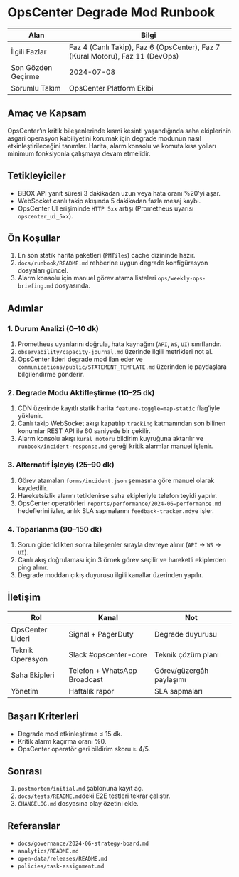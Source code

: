 # OpsCenter Degrade Mod Runbook

| Alan | Bilgi |
| --- | --- |
| İlgili Fazlar | Faz 4 (Canlı Takip), Faz 6 (OpsCenter), Faz 7 (Kural Motoru), Faz 11 (DevOps) |
| Son Gözden Geçirme | 2024-07-08 |
| Sorumlu Takım | OpsCenter Platform Ekibi |

## Amaç ve Kapsam
OpsCenter’ın kritik bileşenlerinde kısmi kesinti yaşandığında saha ekiplerinin asgari
operasyon kabiliyetini korumak için degrade modunun nasıl etkinleştirileceğini tanımlar.
Harita, alarm konsolu ve komuta kısa yolları minimum fonksiyonla çalışmaya devam etmelidir.

## Tetikleyiciler
- BBOX API yanıt süresi 3 dakikadan uzun veya hata oranı %20’yi aşar.
- WebSocket canlı takip akışında 5 dakikadan fazla mesaj kaybı.
- OpsCenter UI erişiminde `HTTP 5xx` artışı (Prometheus uyarısı `opscenter_ui_5xx`).

## Ön Koşullar
1. En son statik harita paketleri (`PMTiles`) cache dizininde hazır.
2. `docs/runbook/README.md` rehberine uygun degrade konfigürasyon dosyaları güncel.
3. Alarm konsolu için manuel görev atama listeleri `ops/weekly-ops-briefing.md` dosyasında.

## Adımlar
### 1. Durum Analizi (0–10 dk)
1. Prometheus uyarılarını doğrula, hata kaynağını (`API`, `WS`, `UI`) sınıflandır.
2. `observability/capacity-journal.md` üzerinde ilgili metrikleri not al.
3. OpsCenter lideri degrade mod ilan eder ve `communications/public/STATEMENT_TEMPLATE.md`
   üzerinden iç paydaşlara bilgilendirme gönderir.

### 2. Degrade Modu Aktifleştirme (10–25 dk)
1. CDN üzerinde kayıtlı statik harita `feature-toggle=map-static` flag’iyle yüklenir.
2. Canlı takip WebSocket akışı kapatılıp `tracking` katmanından son bilinen konumlar REST
   API ile 60 saniyede bir çekilir.
3. Alarm konsolu akışı `kural motoru` bildirim kuyruğuna aktarılır ve `runbook/incident-response.md`
   gereği kritik alarmlar manuel işlenir.

### 3. Alternatif İşleyiş (25–90 dk)
1. Görev atamaları `forms/incident.json` şemasına göre manuel olarak kaydedilir.
2. Hareketsizlik alarmı tetiklenirse saha ekipleriyle telefon teyidi yapılır.
3. OpsCenter operatörleri `reports/performance/2024-06-performance.md` hedeflerini
   izler, anlık SLA sapmalarını `feedback-tracker.md`ye işler.

### 4. Toparlanma (90–150 dk)
1. Sorun giderildikten sonra bileşenler sırayla devreye alınır (`API` → `WS` → `UI`).
2. Canlı akış doğrulaması için 3 örnek görev seçilir ve hareketli ekiplerden ping alınır.
3. Degrade moddan çıkış duyurusu ilgili kanallar üzerinden yapılır.

## İletişim
| Rol | Kanal | Not |
| --- | --- | --- |
| OpsCenter Lideri | Signal + PagerDuty | Degrade duyurusu |
| Teknik Operasyon | Slack #opscenter-core | Teknik çözüm planı |
| Saha Ekipleri | Telefon + WhatsApp Broadcast | Görev/güzergâh paylaşımı |
| Yönetim | Haftalık rapor | SLA sapmaları |

## Başarı Kriterleri
- Degrade mod etkinleştirme ≤ 15 dk.
- Kritik alarm kaçırma oranı %0.
- OpsCenter operatör geri bildirim skoru ≥ 4/5.

## Sonrası
1. `postmortem/initial.md` şablonuna kayıt aç.
2. `docs/tests/README.md`deki E2E testleri tekrar çalıştır.
3. `CHANGELOG.md` dosyasına olay özetini ekle.

## Referanslar
- `docs/governance/2024-06-strategy-board.md`
- `analytics/README.md`
- `open-data/releases/README.md`
- `policies/task-assignment.md`
